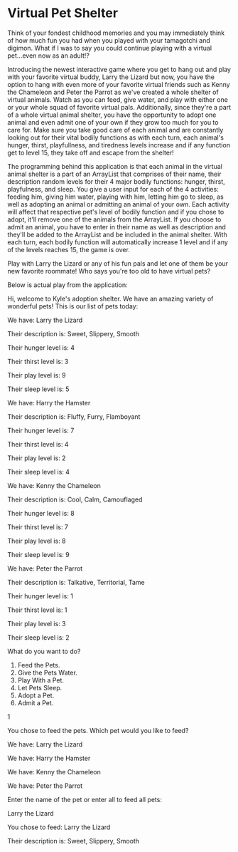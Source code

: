 # Virtual Pet Shelter

Think of your fondest childhood memories and you may immediately think of how much fun you had when you played with your tamagotchi and digimon. What if I was to say you could continue playing with a virtual pet...even now as an adult!?

Introducing the newest interactive game where you get to hang out and play with your favorite virtual buddy, Larry the Lizard but now, you have the option to hang with even more of your favorite virtual friends such as Kenny the Chameleon and Peter the Parrot as we've created a whole shelter of virtual animals.  Watch as you can feed, give water, and play with either one or your whole squad of favorite virtual pals.  Additionally, since they're a part of a whole virtual animal shelter, you have the opportunity to adopt one animal and even admit one of your own if they grow too much for you to care for.  Make sure you take good care of each animal and are constantly looking out for their vital bodily functions as with each turn, each animal's hunger, thirst, playfullness, and tiredness levels increase and if any function get to level 15, they take off and escape from the shelter!

The programming behind this application is that each animal in the virtual animal shelter is a part of an ArrayList that comprises of their name, their description random levels for their 4 major bodily functions: hunger, thirst, playfulness, and sleep. You give a user input for each of the 4 activities: feeding him, giving him water, playing with him, letting him go to sleep, as well as adopting an animal or admitting an animal of your own.  Each activity will affect that respective pet's level of bodily function and if you chose to adopt, it'll remove one of the animals from the ArrayList.  If you choose to admit an animal, you have to enter in their name as well as description and they'll be added to the ArrayList and be included in the animal shelter.  With each turn, each bodily function will automatically increase 1 level and if any of the levels reaches 15, the game is over.

Play with Larry the Lizard or any of his fun pals and let one of them be your new favorite roommate! Who says you're too old to have virtual pets?

Below is actual play from the application:

Hi, welcome to Kyle's adoption shelter.  We have an amazing variety of wonderful pets!  This is our list of pets today:

We have: Larry the Lizard

Their description is: Sweet, Slippery, Smooth

Their hunger level is: 4

Their thirst level is: 3

Their play level is: 9

Their sleep level is: 5

We have: Harry the Hamster

Their description is: Fluffy, Furry, Flamboyant

Their hunger level is: 7

Their thirst level is: 4

Their play level is: 2

Their sleep level is: 4

We have: Kenny the Chameleon

Their description is: Cool, Calm, Camouflaged

Their hunger level is: 8

Their thirst level is: 7

Their play level is: 8

Their sleep level is: 9

We have: Peter the Parrot

Their description is: Talkative, Territorial, Tame

Their hunger level is: 1

Their thirst level is: 1

Their play level is: 3

Their sleep level is: 2

What do you want to do?

1. Feed the Pets.
2. Give the Pets Water.
3. Play With a Pet.
4. Let Pets Sleep.
5. Adopt a Pet.
6. Admit a Pet.

1

You chose to feed the pets. Which pet would you like to feed?

We have: Larry the Lizard

We have: Harry the Hamster

We have: Kenny the Chameleon

We have: Peter the Parrot

Enter the name of the pet or enter all to feed all pets: 

Larry the Lizard

You chose to feed: Larry the Lizard

Their description is: Sweet, Slippery, Smooth
